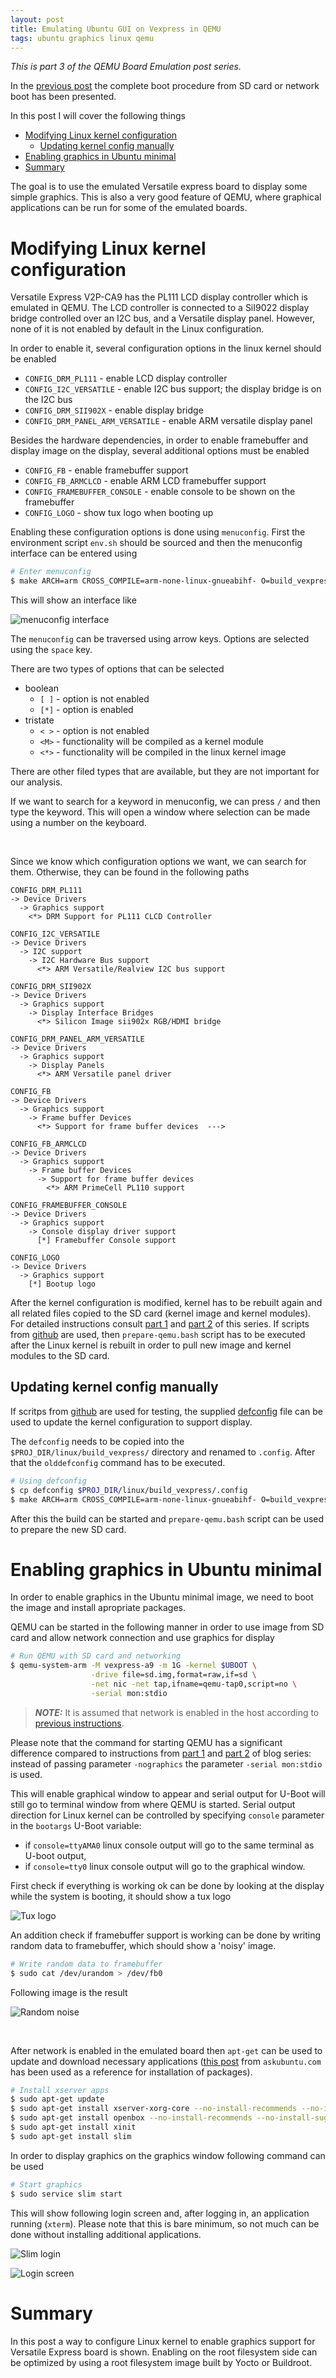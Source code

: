 ```yaml
---
layout: post
title: Emulating Ubuntu GUI on Vexpress in QEMU
tags: ubuntu graphics linux qemu
---
```


*This is part 3 of the QEMU Board Emulation post series.*

In the [previous post](https://straxy.github.io/2022/01/25/qemu-board-emulation-part-2-running/) the complete boot procedure from SD card or network boot has been presented.

In this post I will cover the following things
<!--more-->
- [Modifying Linux kernel configuration](#modifying-linux-kernel-configuration)
  - [Updating kernel config manually](#updating-kernel-config-manually)
- [Enabling graphics in Ubuntu minimal](#enabling-graphics-in-ubuntu-minimal)
- [Summary](#summary)

The goal is to use the emulated Versatile express board to display some simple graphics. This is also a very good feature of QEMU, where graphical applications can be run for some of the emulated boards.

# Modifying Linux kernel configuration

Versatile Express V2P-CA9 has the PL111 LCD display controller which is emulated in QEMU. The LCD controller is connected to a SiI9022 display bridge controlled over an I2C bus, and a Versatile display panel. However, none of it is not enabled by default in the Linux configuration.

In order to enable it, several configuration options in the linux kernel should be enabled

* `CONFIG_DRM_PL111` - enable LCD display controller
* `CONFIG_I2C_VERSATILE` - enable I2C bus support; the display bridge is on the I2C bus
* `CONFIG_DRM_SII902X` - enable display bridge
* `CONFIG_DRM_PANEL_ARM_VERSATILE` - enable ARM versatile display panel

Besides the hardware dependencies, in order to enable framebuffer and display image on the display, several additional options must be enabled

* `CONFIG_FB` - enable framebuffer support
* `CONFIG_FB_ARMCLCD` - enable ARM LCD framebuffer support
* `CONFIG_FRAMEBUFFER_CONSOLE` - enable console to be shown on the framebuffer
* `CONFIG_LOGO` - show tux logo when booting up
   
Enabling these configuration options is done using `menuconfig`. First the environment script `env.sh` should be sourced and then the menuconfig interface can be entered using

```bash
# Enter menuconfig
$ make ARCH=arm CROSS_COMPILE=arm-none-linux-gnueabihf- O=build_vexpress menuconfig
```

This will show an interface like

![menuconfig interface](https://blogger.googleusercontent.com/img/a/AVvXsEgYr_1v4C3cP-BcR4MoE71r8QmKVMZWKt-5ydILJxxiF9PiX7OBG2CvLvuvRJm_EhhvUctUQnSjwKQXrDU_nI4VO8Qx_ss-pn2FzImV06jaYP8gJvEzDSt-IX2edWAdaOonwnW3kgjdoA8IhytCmbhXrVjbACH_2eTdqR_mNIy4cuWJrISgR0pIPRJX=s720)

The `menuconfig` can be traversed using arrow keys. Options are selected using the `space` key.

There are two types of options that can be selected

* boolean
  * `[ ]` - option is not enabled
  * `[*]` - option is enabled
* tristate
  * `< >` - option is not enabled
  * `<M>` - functionality will be compiled as a kernel module
  * `<*>` - functionality will be compiled in the linux kernel image

There are other filed types that are available, but they are not important for our analysis.

If we want to search for a keyword in menuconfig, we can press `/` and then type the keyword. This will open a window where selection can be made using a number on the keyboard.

<br />

Since we know which configuration options we want, we can search for them. Otherwise, they can be found in the following paths

```
CONFIG_DRM_PL111
-> Device Drivers
  -> Graphics support
    <*> DRM Support for PL111 CLCD Controller
```
```
CONFIG_I2C_VERSATILE
-> Device Drivers
  -> I2C support
    -> I2C Hardware Bus support
      <*> ARM Versatile/Realview I2C bus support
```
```
CONFIG_DRM_SII902X
-> Device Drivers
  -> Graphics support
    -> Display Interface Bridges
      <*> Silicon Image sii902x RGB/HDMI bridge
```
```
CONFIG_DRM_PANEL_ARM_VERSATILE
-> Device Drivers
  -> Graphics support
    -> Display Panels
      <*> ARM Versatile panel driver
```
```
CONFIG_FB
-> Device Drivers
  -> Graphics support
    -> Frame buffer Devices
      <*> Support for frame buffer devices  --->
```
```
CONFIG_FB_ARMCLCD
-> Device Drivers
  -> Graphics support
    -> Frame buffer Devices
      -> Support for frame buffer devices
        <*> ARM PrimeCell PL110 support
```
```
CONFIG_FRAMEBUFFER_CONSOLE
-> Device Drivers
  -> Graphics support
    -> Console display driver support
      [*] Framebuffer Console support
```
```
CONFIG_LOGO
-> Device Drivers
  -> Graphics support
    [*] Bootup logo
```

After the kernel configuration is modified, kernel has to be rebuilt again and all related files copied to the SD card (kernel image and kernel modules). For detailed instructions consult [part 1](https://straxy.github.io/2021/10/09/qemu-board-emulation-part-1-basics/) and [part 2](https://straxy.github.io/2022/01/25/qemu-board-emulation-part-2-running/) of this series. If scripts from [github](https://github.com/straxy/qemu-board-emulation) are used, then `prepare-qemu.bash` script has to be executed after the Linux kernel is rebuilt in order to pull new image and kernel modules to the SD card.

## Updating kernel config manually

If scritps from [github](https://github.com/straxy/qemu-board-emulation) are used for testing, the supplied [defconfig](https://github.com/straxy/qemu-board-emulation/blob/main/defconfig) file can be used to update the kernel configuration to support display.

The `defconfig` needs to be copied into the `$PROJ_DIR/linux/build_vexpress/` directory and renamed to `.config`. After that the `olddefconfig` command has to be executed.

```bash
# Using defconfig
$ cp defconfig $PROJ_DIR/linux/build_vexpress/.config
$ make ARCH=arm CROSS_COMPILE=arm-none-linux-gnueabihf- O=build_vexpress olddefconfig
```

After this the build can be started and `prepare-qemu.bash` script can be used to prepare the new SD card.

# Enabling graphics in Ubuntu minimal

In order to enable graphics in the Ubuntu minimal image, we need to boot the image and install apropriate packages.

QEMU can be started in the following manner in order to use image from SD card and allow network connection and use graphics for display

```bash
# Run QEMU with SD card and networking
$ qemu-system-arm -M vexpress-a9 -m 1G -kernel $UBOOT \
                  -drive file=sd.img,format=raw,if=sd \
                  -net nic -net tap,ifname=qemu-tap0,script=no \
                  -serial mon:stdio
```

> _**NOTE:**_ It is assumed that network is enabled in the host according to [previous instructions](https://straxy.github.io/2022/01/25/qemu-board-emulation-part-2-running/#network).

Please note that the command for starting QEMU has a significant difference compared to instructions from [part 1](https://straxy.github.io/2021/10/09/qemu-board-emulation-part-1-basics/) and [part 2](https://straxy.github.io/2022/01/25/qemu-board-emulation-part-2-running/#network) of blog series: instead of passing parameter `-nographics` the parameter `-serial mon:stdio` is used.

This will enable graphical window to appear and serial output for U-Boot will still go to terminal window from where QEMU is started. Serial output direction for Linux kernel can be controlled by specifying `console` parameter in the `bootargs` U-Boot variable:

* if `console=ttyAMA0` linux console output will go to the same terminal as U-boot output,
* if `console=tty0` linux console output will go to the graphical window.

First check if everything is working ok can be done by looking at the display while the system is booting, it should show a tux logo

![Tux logo](https://blogger.googleusercontent.com/img/a/AVvXsEj8pRwKmNF7GVBrdMoxYz3H_UKVLpxaRwe4ONyI-DWUC0JK07cQDvN7EuY-CbU89Z2a7RfMXjT0uQ42IxgvhH38S4B-zC4l43c-IxnySuHui1gYz2ULoGnVczDO_krQro7-x3ItkXXUBMwpDir18a8g0KAJNg5wd7KLpat9BY8-VYIRw6ia4XWk2ls-=s720)

An addition check if framebuffer support is working can be done by writing random data to framebuffer, which should show a 'noisy' image.

```bash
# Write random data to framebuffer
$ sudo cat /dev/urandom > /dev/fb0
```

Following image is the result

![Random noise](https://blogger.googleusercontent.com/img/a/AVvXsEhsLKQNaMm__MweUmRYWIuz6Uw26sTqUGmUm8F4A2NE5YfYFHHHjpmsuExlS3sAKo7d1_xaRNjI4HW9bnmBbxTe_AJkvX3mlo1HFVE2AXoL0_1s3m7hsTgFYa3CSIlzyR1DcXx78Mv_-vzPYJ9KpW3enM24n3YrneSMBVMWfrjRaUmU5F9Rsep96Ekq=s720)

<br />

After network is enabled in the emulated board then `apt-get` can be used to update and download necessary applications ([this post](https://askubuntu.com/a/1256290) from `askubuntu.com` has been used as a reference for installation of packages).

```bash
# Install xserver apps
$ sudo apt-get update
$ sudo apt-get install xserver-xorg-core --no-install-recommends --no-install-suggests
$ sudo apt-get install openbox --no-install-recommends --no-install-suggests
$ sudo apt-get install xinit
$ sudo apt-get install slim
```

In order to display graphics on the graphics window following command can be used

```bash
# Start graphics
$ sudo service slim start
```

This will show following login screen and, after logging in, an application running (`xterm`). Please note that this is bare minimum, so not much can be done without installing additional applications.

![Slim login](https://blogger.googleusercontent.com/img/a/AVvXsEjyySuicfrs0-RO1yWMMki0U7KZkGt-s5SoOHbDK6rCjHigk_oJJr6pKBL9gmFLD7mpodVnlBb2LfaQS6c91wPL1k1UygQEwp3FHGrSqyYfcz7qqktk44uaB9PardJKpSSvbWPDK-oqF1TWOjgf0v3GwzTBbTcSju5Sk8FkYexyqFqJ3vZGGVbJHeFV=s720)

![Login screen](https://blogger.googleusercontent.com/img/a/AVvXsEj_cOiLB8Ik5JrOXutMuQ3ohAHPfd1xnoG6KxzHYVzG9tOEGdzAlS3Yk2qXN0E1MiE6ApIsUrK3blPMWNqurBlyVT_dpoRlHFdir1YXMeA_udyKUCvGaDPeZm52IzYQMqy7isDgXjvW_2HZTp1fWeba8fbeT-bn0rUfE9OS9YfSsI4tJGhWSufWqEoZ=s720)

# Summary

In this post a way to configure Linux kernel to enable graphics support for Versatile Express board is shown. Enabling on the root filesystem side can be optimized by using a root filesystem image built by Yocto or Buildroot.
